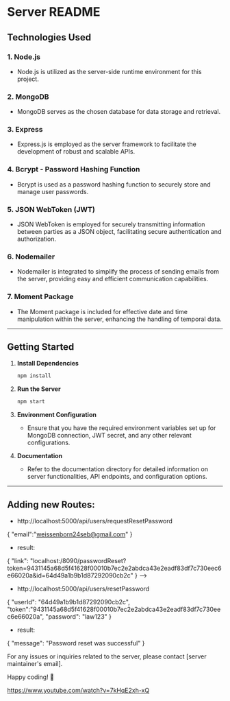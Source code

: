 # Server README

## Technologies Used

### 1. Node.js
   - Node.js is utilized as the server-side runtime environment for this project.

### 2. MongoDB
   - MongoDB serves as the chosen database for data storage and retrieval.

### 3. Express
   - Express.js is employed as the server framework to facilitate the development of robust and scalable APIs.

### 4. Bcrypt - Password Hashing Function
   - Bcrypt is used as a password hashing function to securely store and manage user passwords.

### 5. JSON WebToken (JWT)
   - JSON WebToken is employed for securely transmitting information between parties as a JSON object, facilitating secure authentication and authorization.

### 6. Nodemailer
   - Nodemailer is integrated to simplify the process of sending emails from the server, providing easy and efficient communication capabilities.

### 7. Moment Package
   - The Moment package is included for effective date and time manipulation within the server, enhancing the handling of temporal data.

---

## Getting Started

1. **Install Dependencies**
   ```bash
   npm install
   ```

2. **Run the Server**
   ```bash
   npm start
   ```

3. **Environment Configuration**
   - Ensure that you have the required environment variables set up for MongoDB connection, JWT secret, and any other relevant configurations.

4. **Documentation**
   - Refer to the documentation directory for detailed information on server functionalities, API endpoints, and configuration options.

---

## Adding new Routes:

- http://localhost:5000/api/users/requestResetPassword


{
"email":"weissenborn24seb@gmail.com"
}

- result:

{
  "link": "localhost:/8090/passwordReset?token=9431145a68d5f41628f00010b7ec2e2abdca43e2eadf83df7c730eec6e66020a&id=64d49a1b9b1d87292090cb2c"
} -->


- http://localhost:5000/api/users/resetPassword

{
  "userId": "64d49a1b9b1d87292090cb2c",
  "token":"9431145a68d5f41628f00010b7ec2e2abdca43e2eadf83df7c730eec6e66020a",
  "password": "law123"
} 

- result:

{
  "message": "Password reset was successful"
} 

For any issues or inquiries related to the server, please contact [server maintainer's email].

Happy coding! 🚀

https://www.youtube.com/watch?v=7kHqE2xh-xQ